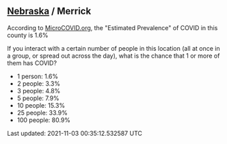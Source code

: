 
## [Nebraska](/united-states/nebraska) / Merrick

According to [MicroCOVID.org](http://microcovid.org),
the "Estimated Prevalence" of COVID in this county is 1.6%

If you interact with a certain number of people in this location
(all at once in a group, or spread out across the day), what is the chance that
1 or more of them has COVID?

- 1 person: 1.6%
- 2 people: 3.3%
- 3 people: 4.8%
- 5 people: 7.9%
- 10 people: 15.3%
- 25 people: 33.9%
- 100 people: 80.9%

Last updated: 2021-11-03 00:35:12.532587 UTC
